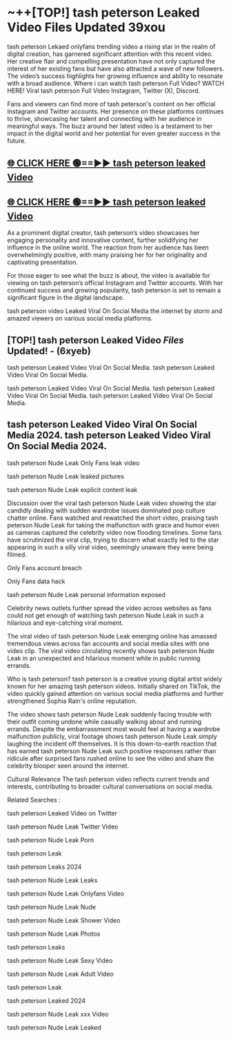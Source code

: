 # ~++[TOP!] tash peterson Leaked Video Files Updated 39xou

 tash peterson Lekaed onlyfans trending video a rising star in the realm of digital creation, has garnered significant attention with this recent video. Her creative flair and compelling presentation have not only captured the interest of her existing fans but have also attracted a wave of new followers. The video’s success highlights her growing influence and ability to resonate with a broad audience.
Where i can watch  tash peterson Full Video? WATCH HERE! Viral  tash peterson Full Video Instagram, Twitter (X), Discord.


Fans and viewers can find more of  tash peterson's content on her official Instagram and Twitter accounts. Her presence on these platforms continues to thrive, showcasing her talent and connecting with her audience in meaningful ways. The buzz around her latest video is a testament to her impact in the digital world and her potential for even greater success in the future.


## [🌐 CLICK HERE 🟢==►►  tash peterson leaked Video ](https://onlyclips.site?title=tash_peterson&ref=git)

## [🌐 CLICK HERE 🟢==►►  tash peterson leaked Video ](https://onlyclips.site?title=tash_peterson&ref=git)


As a prominent digital creator,  tash peterson’s video showcases her engaging personality and innovative content, further solidifying her influence in the online world. The reaction from her audience has been overwhelmingly positive, with many praising her for her originality and captivating presentation.

For those eager to see what the buzz is about, the video is available for viewing on  tash peterson’s official Instagram and Twitter accounts. With her continued success and growing popularity,  tash peterson is set to remain a significant figure in the digital landscape.


  tash peterson video Leaked Viral On Social Media the internet by storm and amazed viewers on various social media platforms.


## [TOP!]  tash peterson Leaked Video *Files* Updated! - (6xyeb) 

 tash peterson Leaked Video Viral On Social Media. tash peterson Leaked Video Viral On Social Media.

 tash peterson Leaked Video Viral On Social Media. tash peterson Leaked Video Viral On Social Media. tash peterson Leaked Video Viral On Social Media.


##  tash peterson Leaked Video Viral On Social Media 2024. tash peterson Leaked Video Viral On Social Media 2024.
 tash peterson Nude Leak Only Fans leak video

 tash peterson Nude Leak leaked pictures

 tash peterson Nude Leak explicit content leak

Discussion over the viral  tash peterson Nude Leak video showing the star candidly dealing with sudden wardrobe issues dominated pop culture chatter online. Fans watched and rewatched the short video, praising  tash peterson Nude Leak for taking the malfunction with grace and humor even as cameras captured the celebrity video now flooding timelines. Some fans have scrutinized the viral clip, trying to discern what exactly led to the star appearing in such a silly viral video, seemingly unaware they were being filmed.


Only Fans account breach

Only Fans data hack

 tash peterson Nude Leak personal information exposed

Celebrity news outlets further spread the video across websites as fans could not get enough of watching  tash peterson Nude Leak in such a hilarious and eye-catching viral moment.


The viral video of  tash peterson Nude Leak emerging online has amassed tremendous views across fan accounts and social media sites with one video clip. The viral video circulating recently shows  tash peterson Nude Leak in an unexpected and hilarious moment while in public running errands.


Who is  tash peterson?  tash peterson is a creative young digital artist widely known for her amazing  tash peterson videos. Initially shared on TikTok, the video quickly gained attention on various social media platforms and further strengthened Sophia Rain's online reputation.

The video shows  tash peterson Nude Leak suddenly facing trouble with their outfit coming undone while casually walking about and running errands. Despite the embarrassment most would feel at having a wardrobe malfunction publicly, viral footage shows  tash peterson Nude Leak simply laughing the incident off themselves. It is this down-to-earth reaction that has earned  tash peterson Nude Leak such positive responses rather than ridicule after surprised fans rushed online to see the video and share the celebrity blooper seen around the internet.

Cultural Relevance The  tash peterson video reflects current trends and interests, contributing to broader cultural conversations on social media.

Related Searches :

 tash peterson Leaked Video on Twitter

 tash peterson Nude Leak Twitter Video

 tash peterson Nude Leak Porn

 tash peterson Leak 

 tash peterson Leaks 2024

 tash peterson Nude Leak Leaks

 tash peterson Nude Leak Onlyfans Video

 tash peterson Nude Leak Nude

 tash peterson Nude Leak Shower Video

 tash peterson Nude Leak Photos

 tash peterson Leaks

 tash peterson Nude Leak Sexy Video

 tash peterson Nude Leak Adult Video

 tash peterson Leak

 tash peterson Leaked 2024

 tash peterson Nude Leak xxx Video

 tash peterson Nude Leak Leaked